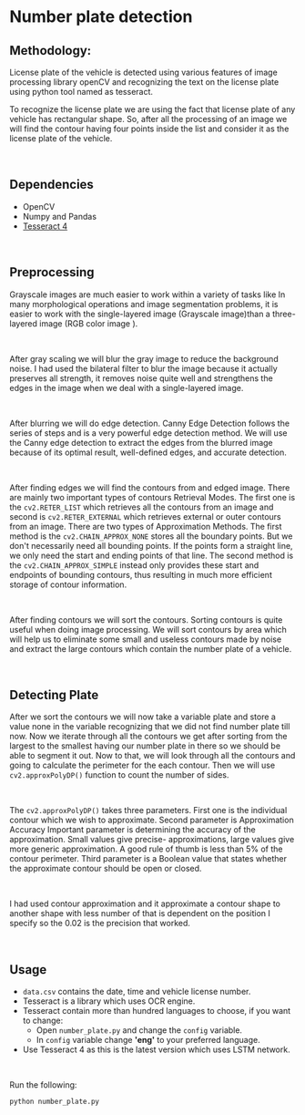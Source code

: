 # Number plate detection

## Methodology:

License plate of the vehicle is detected using various features of image processing library openCV and recognizing the text on the license plate using python tool named as tesseract.

To recognize the license plate we are using the fact that license plate of any vehicle has rectangular shape. So, after all the processing of an image we will find the contour having four points inside the list and consider it as the license plate of the vehicle.
 
</br>

## Dependencies
- OpenCV
- Numpy and Pandas
- [Tesseract 4](https://github.com/tesseract-ocr/tesseract/wiki)

</br>

## Preprocessing

Grayscale images are much easier to work within a variety of tasks like In many morphological operations and image segmentation problems, it is easier to work with the single-layered image (Grayscale image)than a three-layered image (RGB color image ).

</br>

After gray scaling we will blur the gray image to reduce the background noise. I had used the bilateral filter to blur the image because it actually preserves all strength, it removes noise quite well and strengthens the edges in the image when we deal with a single-layered image.

</br>

After blurring we will do edge detection. Canny Edge Detection follows the series of steps and is a very powerful edge detection method. We will use the Canny edge detection to extract the edges from the blurred image because of its optimal result, well-defined edges, and accurate detection.

</br>

After finding edges we will find the contours from and edged image. There are mainly two important types of contours Retrieval Modes. The first one is the `cv2.RETER_LIST`  which retrieves all the contours from an image and second is `cv2.RETER_EXTERNAL`  which retrieves external or outer contours from an image. There are two types of Approximation Methods. The first method is the `cv2.CHAIN_APPROX_NONE`  stores all the boundary points. But we don't necessarily need all bounding points. If the points form a straight line, we only need the start and ending points of that line. The second method is the `cv2.CHAIN_APPROX_SIMPLE`  instead only provides these start and endpoints of bounding contours, thus resulting in much more efficient storage of contour information.

</br>

After finding contours we will sort the contours. Sorting contours is quite useful when doing image processing. We will sort contours by area which will help us to eliminate some small and useless contours made by noise and extract the large contours which contain the number plate of a vehicle.

</br>

## Detecting Plate

After we sort the contours we will now take a variable plate and store a value none in the variable recognizing that we did not find number plate till now. Now we iterate through all the contours we get after sorting from the largest to the smallest having our number plate in there so we should be able to segment it out. Now to that, we will look through all the contours and going to calculate the perimeter for the each contour. Then we will use `cv2.approxPolyDP()`  function to count the number of sides. 

</br>

The `cv2.approxPolyDP()`  takes three parameters. First one is the individual contour which we wish to approximate. Second parameter is Approximation Accuracy Important parameter is determining the accuracy of the approximation. Small values give precise- approximations, large values give more generic approximation. A good rule of thumb is less than 5% of the contour perimeter. Third parameter is a Boolean value that states whether the approximate contour should be open or closed.

</br>

I had used contour approximation and it approximate a contour shape to another shape with less number of that is dependent on the position I specify so the 0.02 is the precision that worked.

</br>

## Usage

- `data.csv`  contains the date, time and vehicle license number.
- Tesseract is a library which uses OCR engine.
- Tesseract contain more than hundred languages to choose, if you want to change:
  - Open `number_plate.py` and change the `config` variable.
  - In `config` variable change **'eng'** to your preferred language.
- Use Tesseract 4 as this is the latest version which uses LSTM network.

</br>

Run the following:

    python number_plate.py
    
 

